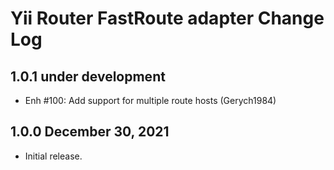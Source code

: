 # Yii Router FastRoute adapter Change Log

## 1.0.1 under development

- Enh #100: Add support for multiple route hosts (Gerych1984)

## 1.0.0 December 30, 2021

- Initial release.
